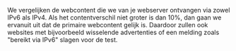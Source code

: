 We vergelijken de webcontent die we van je webserver ontvangen via zowel IPv6 als IPv4. Als het contentverschil niet groter is dan 10%, dan gaan we ervanuit uit dat de primaire webcontent gelijk is. Daardoor zullen ook websites met bijvoorbeeld wisselende advertenties of een melding zoals "bereikt via IPv6" slagen voor de test. 
